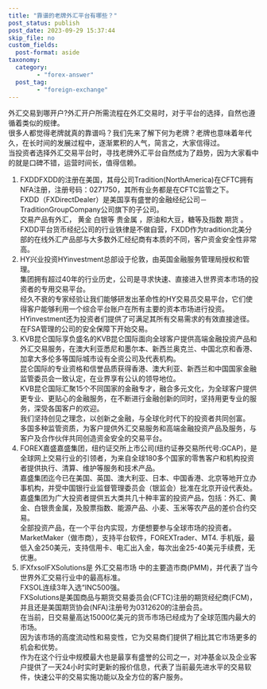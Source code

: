 ```yaml
---
title: "靠谱的老牌外汇平台有哪些？"
post_status: publish
post_date: 2023-09-29 15:37:44
skip_file: no
custom_fields: 
  post-format: aside
taxonomy:
  category:
        - "forex-answer"
  post_tag:
        - "foreign-exchange"
---
```


外汇交易到哪开户?外汇开户所需流程在外汇交易时，对于平台的选择，自然也遵循着类似的规律。  
很多人都觉得老牌就真的靠谱吗？我们先来了解下何为老牌？老牌也意味着年代久，在长时间的发展过程中，逐渐累积的人气，简言之，大家信得过。  
当投资者选择外汇交易平台时，寻找老牌外汇平台自然成为了趋势，因为大家看中的就是口碑不错，运营时间长，值得信赖。

1. FXDDFXDD的注册在美国，其母公司Tradition(NorthAmerica)在CFTC拥有NFA注册，注册号码：0271750，其所有业务都是在CFTC监管之下。  
    FXDD（FXDirectDealer）是美国享有盛誉的金融经纪公司－TraditionGroupCompany公司旗下的子公司。  
    交易产品有外汇， 黄金 白银等 贵金属 ，原油和大豆，糖等及指数 期货 。  
    FXDD平台货币经纪公司的行业铁律是不做自营，FXDD作为tradition北美分部的在线外汇产品部与大多数外汇经纪商有本质的不同，客户资金安全性非常高。
2. HY兴业投资HYinvestment总部设于伦敦，由英国金融服务管理局授权和管理。  
    集团拥有超过40年的行业历史，公司是寻求快速、直接进入世界资本市场的投资者的专用交易平台。  
    经久不衰的专家经验让我们能够研发出革命性的HY交易员交易平台，它们使得客户能够利用一个综合平台账户在所有主要的资本市场进行投资。  
    HYinvestment还为投资者们提供了可满足其所有交易需求的有效直接途径。  
    在FSA管理的公司的安全保障下开始交易。
3. KVB昆仑国际享负盛名的KVB昆仑国际面向全球客户提供高端金融投资产品和外汇交易服务，在澳大利亚悉尼和墨尔本、新西兰奥克兰、中国北京和香港、加拿大多伦多等国际城市设有全资公司及代表机构。  
    昆仑国际的专业资格和信誉品质获得香港、澳大利亚、新西兰和中国国家金融监管委员会一致认定，在业界享有公认的领导地位。  
    KVB昆仑国际汇聚15个不同国家的金融专才，融合多元文化，为全球客户提供更专业、更贴心的金融服务，在不断进行金融创新的同时，坚持用更专业的服务，深受各国客户的欢迎。  
    我们坚持创见之理念，以创新之金融，与全球化时代下的投资者共同创富。  
    多国多种监管资质，为客户提供外汇交易服务和高端金融投资产品及服务，与客户及合作伙伴共同创造资金安全的交易平台。
4. FOREX嘉盛嘉盛集团，纽约证交所上市公司(纽约证券交易所代号:GCAP)，是全球网上交易行业的引领者，为来自全球180多个国家的零售客户和机构投资者提供执行、清算、维护等服务和技术产品。  
    嘉盛集团迄今已在美国、英国、澳大利亚、日本、中国香港、北京等地开立办事机构，并受中国银行业监督管理委员会（银监会）批准在北京开设代表处。  
    嘉盛集团为广大投资者提供五大类共几十种丰富的投资产品，包括：外汇、黄金、白银贵金属，及股票指数、能源产品、小麦、玉米等农产品的差价合约交易。  
    全部投资产品，在一个平台内实现，方便想要参与全球市场的投资者。  
    MarketMaker（做市商），支持平台软件，FOREXTrader、MT4. 手机版，最低入金250美元，支持信用卡、电汇出入金，每次出金25-40美元手续费，无优惠。
5. IFXfxsolFXSolutions是 外汇交易市场 中的主要造市商(PMM)，并代表了当今世界外汇交易行业中的最高标准。  
    FXSOL连续3年入选“INC500强。  
    FXSolutions是美国商品与期货交易委员会(CFTC)注册的期货经纪商(FCM)，并且还是美国期货协会(NFA)注册号为0312620的注册会员。  
    在当前，日交易量高达15000亿美元的货币市场已经成为了全球范围内最大的市场。  
    因为该市场的高度流动性和易变性，它为交易商们提供了相比其它市场更多的机会和优势。  
    作为在这个行业中规模最大也是最享有盛誉的公司之一，对冲基金以及企业客户提供了一天24小时实时更新的报价信息，代表了当前最先进水平的交易软件，快速公平的交易实施功能以及全方位的客户服务。

